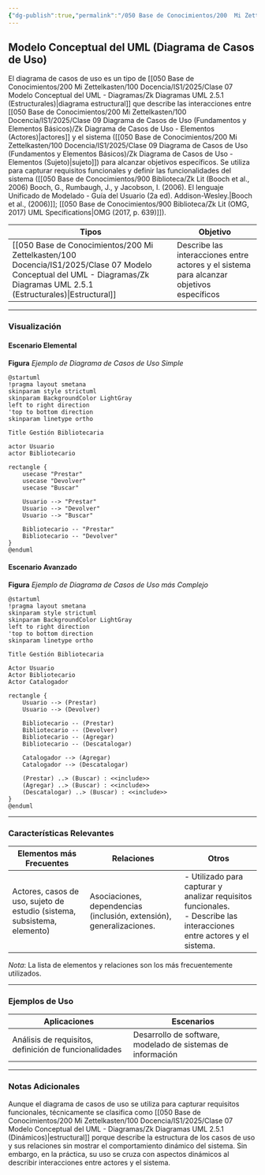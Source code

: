 ```yaml
---
{"dg-publish":true,"permalink":"/050 Base de Conocimientos/200  Mi Zettelkasten/100 Docencia/IS1/2025/Clase 07 Modelo Conceptual del UML - Diagramas/Zk Modelo Conceptual del UML (Diagrama de Casos de Uso)/","tags":["digitalGarden","modeloConceptualUML"]}
---
```


## Modelo Conceptual del UML (Diagrama de Casos de Uso)

El diagrama de casos de uso es un tipo de [[050 Base de Conocimientos/200  Mi Zettelkasten/100 Docencia/IS1/2025/Clase 07 Modelo Conceptual del UML - Diagramas/Zk Diagramas UML 2.5.1 (Estructurales)\|diagrama estructural]] que describe las interacciones entre [[050 Base de Conocimientos/200  Mi Zettelkasten/100 Docencia/IS1/2025/Clase 09 Diagrama de Casos de Uso (Fundamentos y Elementos Básicos)/Zk Diagrama de Casos de Uso - Elementos (Actores)\|actores]] y el sistema ([[050 Base de Conocimientos/200  Mi Zettelkasten/100 Docencia/IS1/2025/Clase 09 Diagrama de Casos de Uso (Fundamentos y Elementos Básicos)/Zk Diagrama de Casos de Uso - Elementos (Sujeto)\|sujeto]]) para alcanzar objetivos específicos. Se utiliza para capturar requisitos funcionales y definir las funcionalidades del sistema ([[050 Base de Conocimientos/900 Biblioteca/Zk Lit (Booch et al., 2006) Booch, G., Rumbaugh, J., y Jacobson, I. (2006). El lenguaje Unificado de Modelado - Guía del Usuario (2a ed). Addison-Wesley.\|Booch et al., (2006)]]; [[050 Base de Conocimientos/900 Biblioteca/Zk Lit (OMG, 2017) UML Specifications\|OMG (2017, p. 639)]]).

| Tipos                                                   | Objetivo                                                                                  |
| ------------------------------------------------------- | ----------------------------------------------------------------------------------------- |
| [[050 Base de Conocimientos/200  Mi Zettelkasten/100 Docencia/IS1/2025/Clase 07 Modelo Conceptual del UML - Diagramas/Zk Diagramas UML 2.5.1 (Estructurales)\|Estructural]] | Describe las interacciones entre actores y el sistema para alcanzar objetivos específicos |

----
### Visualización
#### Escenario Elemental
**Figura**
_Ejemplo de Diagrama de Casos de Uso Simple_
```plantuml
@startuml
!pragma layout smetana
skinparam style strictuml
skinparam BackgroundColor LightGray
left to right direction
'top to bottom direction
skinparam linetype ortho

Title Gestión Bibliotecaria

actor Usuario
actor Bibliotecario

rectangle {
	usecase "Prestar"
	usecase "Devolver"
	usecase "Buscar"
	
	Usuario --> "Prestar"
	Usuario --> "Devolver"
	Usuario --> "Buscar"
	
	Bibliotecario -- "Prestar"
	Bibliotecario -- "Devolver"
}
@enduml
```

#### Escenario Avanzado
**Figura**
_Ejemplo de Diagrama de Casos de Uso más Complejo_
```plantuml
@startuml
!pragma layout smetana
skinparam style strictuml
skinparam BackgroundColor LightGray
left to right direction
'top to bottom direction
skinparam linetype ortho

Title Gestión Bibliotecaria

Actor Usuario
Actor Bibliotecario
Actor Catalogador

rectangle {
	Usuario --> (Prestar)
	Usuario --> (Devolver)
	
	Bibliotecario -- (Prestar)
	Bibliotecario -- (Devolver)
	Bibliotecario -- (Agregar)
	Bibliotecario -- (Descatalogar)
	
	Catalogador --> (Agregar)
	Catalogador --> (Descatalogar)
	
	(Prestar) ..> (Buscar) : <<include>>
	(Agregar) ..> (Buscar) : <<include>>
	(Descatalogar) ..> (Buscar) : <<include>>
}
@enduml
```

----

### Características Relevantes

| Elementos más Frecuentes                                                 | Relaciones                                                           | Otros                                                                                                                    |
| ------------------------------------------------------------------------ | -------------------------------------------------------------------- | ------------------------------------------------------------------------------------------------------------------------ |
| Actores, casos de uso, sujeto de estudio (sistema, subsistema, elemento) | Asociaciones, dependencias (inclusión, extensión), generalizaciones. | - Utilizado para capturar y analizar requisitos funcionales.<br>- Describe las interacciones entre actores y el sistema. |

_Nota_: La lista de elementos y relaciones son los más frecuentemente utilizados.

----
### Ejemplos de Uso

| Aplicaciones                                          | Escenarios                                                  |
| ----------------------------------------------------- | ----------------------------------------------------------- |
| Análisis de requisitos, definición de funcionalidades | Desarrollo de software, modelado de sistemas de información |

----
### Notas Adicionales

Aunque el diagrama de casos de uso se utiliza para capturar requisitos funcionales, técnicamente se clasifica como [[050 Base de Conocimientos/200  Mi Zettelkasten/100 Docencia/IS1/2025/Clase 07 Modelo Conceptual del UML - Diagramas/Zk Diagramas UML 2.5.1 (Dinámicos)\|estructural]] porque describe la estructura de los casos de uso y sus relaciones sin mostrar el comportamiento dinámico del sistema. Sin embargo, en la práctica, su uso se cruza con aspectos dinámicos al describir interacciones entre actores y el sistema.